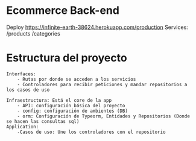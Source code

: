 # Ecommerce Back-end
Deploy https://infinite-earth-38624.herokuapp.com/production
Services: /products /categories

# Estructura del proyecto
    Interfaces:
        - Rutas por donde se acceden a los servicios
        - Controladores para recibir peticiones y mandar repositorios a los casos de uso

    Infraestructura: Está el core de la app
        - API: configuración básica del proyecto
        - config: configuración de ambientes (DB)
        - orm: Configuración de Typeorm, Entidades y Repositorios (Donde se hacen las consultas sql)
    Application:
        -Casos de uso: Une los controladores con el repositorio
